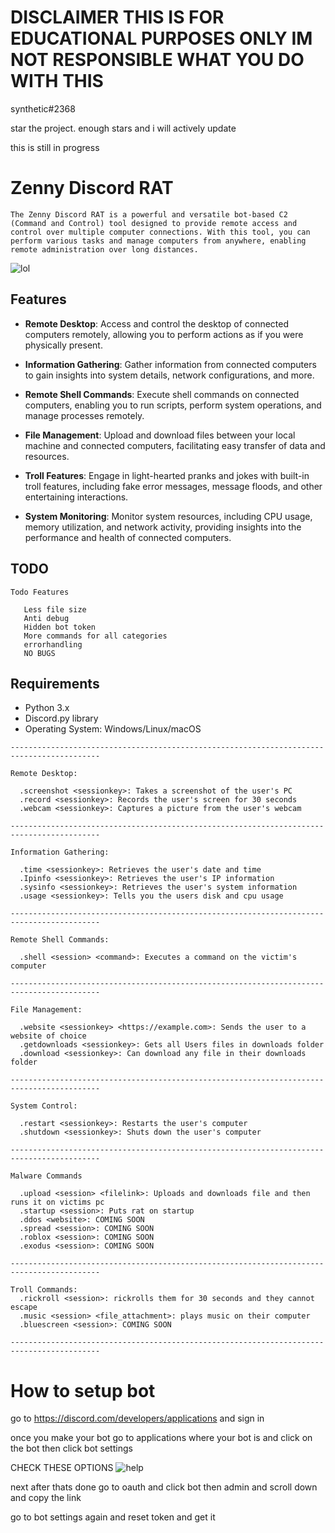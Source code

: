 # DISCLAIMER THIS IS FOR EDUCATIONAL PURPOSES ONLY IM NOT RESPONSIBLE WHAT YOU DO WITH THIS

synthetic#2368

star the project. enough stars and i will actively update 

this is still in progress

# Zenny Discord RAT
```
The Zenny Discord RAT is a powerful and versatile bot-based C2 (Command and Control) tool designed to provide remote access and control over multiple computer connections. With this tool, you can perform various tasks and manage computers from anywhere, enabling remote administration over long distances.
```
![lol](https://cdn.discordapp.com/attachments/1113978822384173128/1113992782948880444/image.png)

## Features

- **Remote Desktop**: Access and control the desktop of connected computers remotely, allowing you to perform actions as if you were physically present.

- **Information Gathering**: Gather information from connected computers to gain insights into system details, network configurations, and more.

- **Remote Shell Commands**: Execute shell commands on connected computers, enabling you to run scripts, perform system operations, and manage processes remotely.

- **File Management**: Upload and download files between your local machine and connected computers, facilitating easy transfer of data and resources.

- **Troll Features**: Engage in light-hearted pranks and jokes with built-in troll features, including fake error messages, message floods, and other entertaining interactions.

- **System Monitoring**: Monitor system resources, including CPU usage, memory utilization, and network activity, providing insights into the performance and health of connected computers.

## TODO
```
Todo Features

   Less file size
   Anti debug
   Hidden bot token
   More commands for all categories
   errorhandling
   NO BUGS
```
## Requirements

- Python 3.x
- Discord.py library
- Operating System: Windows/Linux/macOS


```
------------------------------------------------------------------------------------------

Remote Desktop:

  .screenshot <sessionkey>: Takes a screenshot of the user's PC
  .record <sessionkey>: Records the user's screen for 30 seconds
  .webcam <sessionkey>: Captures a picture from the user's webcam

------------------------------------------------------------------------------------------

Information Gathering:

  .time <sessionkey>: Retrieves the user's date and time
  .Ipinfo <sessionkey>: Retrieves the user's IP information
  .sysinfo <sessionkey>: Retrieves the user's system information
  .usage <sessionkey>: Tells you the users disk and cpu usage

------------------------------------------------------------------------------------------

Remote Shell Commands:

  .shell <session> <command>: Executes a command on the victim's computer

------------------------------------------------------------------------------------------

File Management:

  .website <sessionkey> <https://example.com>: Sends the user to a website of choice
  .getdownloads <sessionkey>: Gets all Users files in downloads folder
  .download <sessionkey>: Can download any file in their downloads folder

------------------------------------------------------------------------------------------

System Control:

  .restart <sessionkey>: Restarts the user's computer
  .shutdown <sessionkey>: Shuts down the user's computer

------------------------------------------------------------------------------------------

Malware Commands

  .upload <session> <filelink>: Uploads and downloads file and then runs it on victims pc
  .startup <session>: Puts rat on startup
  .ddos <website>: COMING SOON
  .spread <session>: COMING SOON
  .roblox <session>: COMING SOON
  .exodus <session>: COMING SOON

------------------------------------------------------------------------------------------

Troll Commands:
  .rickroll <session>: rickrolls them for 30 seconds and they cannot escape
  .music <session> <file_attachment>: plays music on their computer
  .bluescreen <session>: COMING SOON

------------------------------------------------------------------------------------------
```

# How to setup bot

go to https://discord.com/developers/applications and sign in 

once you make your bot go to applications where your bot is and click on the bot then click bot settings

CHECK THESE OPTIONS 
![help](https://cdn.discordapp.com/attachments/1113445608691335181/1114385999766749184/image.png)

next after thats done go to oauth and click bot then admin and scroll down and copy the link

go to bot settings again and reset token and get it

